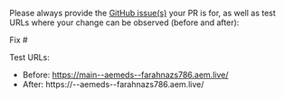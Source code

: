 Please always provide the [GitHub issue(s)](../issues) your PR is for, as well as test URLs where your change can be observed (before and after):

Fix #<gh-issue-id>

Test URLs:
- Before: https://main--aemeds--farahnazs786.aem.live/
- After: https://<branch>--aemeds--farahnazs786.aem.live/
